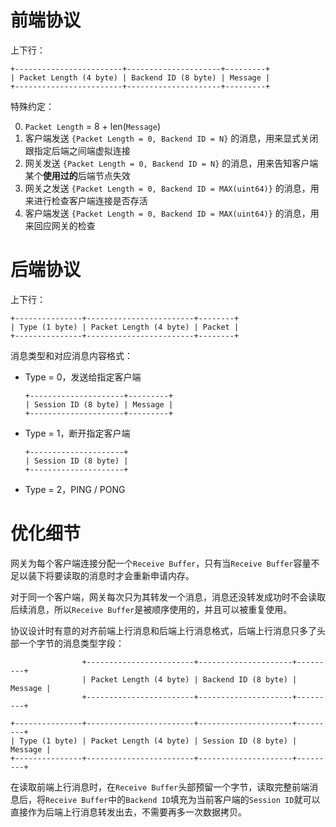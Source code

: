 
前端协议
=======

上下行：

```
+------------------------+---------------------+---------+
| Packet Length (4 byte) | Backend ID (8 byte) | Message |
+------------------------+---------------------+---------+
```

特殊约定：

0. `Packet Length` = 8 + len(`Message`)
1. 客户端发送 `{Packet Length = 0, Backend ID = N}` 的消息，用来显式关闭跟指定后端之间端虚拟连接
2. 网关发送 `{Packet Length = 0, Backend ID = N}` 的消息，用来告知客户端某个**使用过的**后端节点失效
3. 网关之发送 `{Packet Length = 0, Backend ID = MAX(uint64)}` 的消息，用来进行检查客户端连接是否存活
4. 客户端发送 `{Packet Length = 0, Backend ID = MAX(uint64)}` 的消息，用来回应网关的检查


后端协议
=======

上下行：

```
+---------------+------------------------+--------+
| Type (1 byte) | Packet Length (4 byte) | Packet |
+---------------+------------------------+--------+
```

消息类型和对应消息内容格式：

+ Type = 0，发送给指定客户端

	```
	+---------------------+---------+
	| Session ID (8 byte) | Message |
	+---------------------+---------+
	```

+ Type = 1，断开指定客户端

	```
	+---------------------+
	| Session ID (8 byte) |
	+---------------------+
	```

+ Type = 2，PING / PONG

优化细节
=======

网关为每个客户端连接分配一个`Receive Buffer`，只有当`Receive Buffer`容量不足以装下将要读取的消息时才会重新申请内存。

对于同一个客户端，网关每次只为其转发一个消息，消息还没转发成功时不会读取后续消息，所以`Receive Buffer`是被顺序使用的，并且可以被重复使用。

协议设计时有意的对齐前端上行消息和后端上行消息格式，后端上行消息只多了头部一个字节的消息类型字段：

```
                +------------------------+---------------------+---------+
                | Packet Length (4 byte) | Backend ID (8 byte) | Message |
                +------------------------+---------------------+---------+

+---------------+------------------------+---------------------+---------+
| Type (1 byte) | Packet Length (4 byte) | Session ID (8 byte) | Message |
+---------------+------------------------+---------------------+---------+
```

在读取前端上行消息时，在`Receive Buffer`头部预留一个字节，读取完整前端消息后，将`Receive Buffer`中的`Backend ID`填充为当前客户端的`Session ID`就可以直接作为后端上行消息转发出去，不需要再多一次数据拷贝。